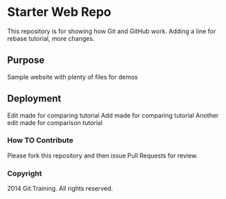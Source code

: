 # Starter Web Repo

This repository is for showing how Git and GitHub work.
Adding a line for rebase tutorial, more changes.

## Purpose

Sample website with plenty of files for demos

## Deployment

Edit made for comparing tutorial
Add made for comparing tutorial
Another edit made for comparison tutorial

### How TO Contribute

Please fork this repository and then issue Pull Requests
for review.

### Copyright

2014 Git.Training. All rights reserved.
